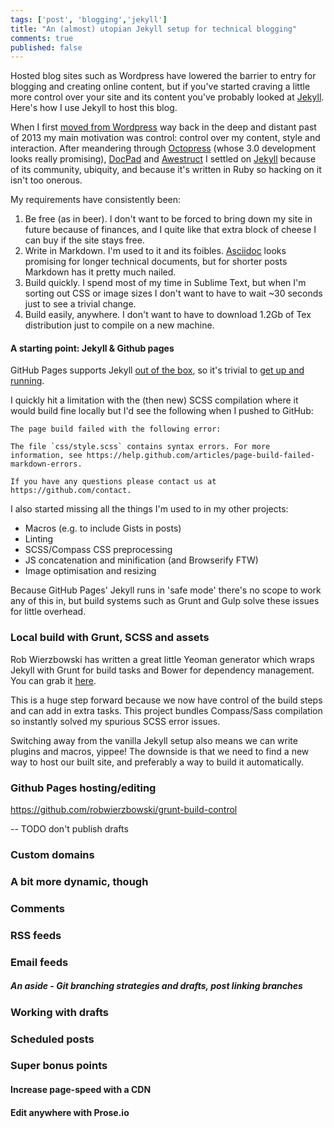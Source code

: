 ```yaml
---
tags: ['post', 'blogging','jekyll']
title: "An (almost) utopian Jekyll setup for technical blogging"
comments: true
published: false
---
```


Hosted blog sites such as Wordpress have lowered the barrier to entry for blogging and creating online content, but if you've started craving a little more control over your site and its content you've probably looked at [Jekyll](http://jekyllrb.com/). Here's how I use Jekyll to host this blog.

<!-- more -->

When I first [moved from Wordpress](https://ryanbrooks.wordpress.com/2013/08/24/ive-moved/) way back in the deep and distant past of 2013 my main motivation was control: control over my content, style and interaction. After meandering through [Octopress](http://octopress.org/) (whose 3.0 development looks really promising), [DocPad](https://docpad.org/) and [Awestruct](http://awestruct.org/) I settled on [Jekyll](http://jekyllrb.com/) because of its community, ubiquity, and because it's written in Ruby so hacking on it isn't too onerous.

My requirements have consistently been: 

1. Be free (as in beer). I don't want to be forced to bring down my site in future because of finances, and I quite like that extra block of cheese I can buy if the site stays free. 
2. Write in Markdown. I'm used to it and its foibles. [Asciidoc](http://asciidoctor.org/) looks promising for longer technical documents, but for shorter posts Markdown has it pretty much nailed. 
3. Build quickly. I spend most of my time in Sublime Text, but when I'm sorting out CSS or image sizes I don't want to have to wait ~30 seconds just to see a trivial change.
4. Build easily, anywhere. I don't want to have to download 1.2Gb of Tex distribution just to compile on a new machine.

#### A starting point: Jekyll & Github pages

GitHub Pages supports Jekyll [out of the box](https://help.github.com/articles/using-jekyll-with-pages/), so it's trivial to [get up and running](http://www.smashingmagazine.com/2014/08/01/build-blog-jekyll-github-pages/).

I quickly hit a limitation with the (then new) SCSS compilation where it would build fine locally but I'd see the following when I pushed to GitHub: 

```
The page build failed with the following error:

The file `css/style.scss` contains syntax errors. For more information, see https://help.github.com/articles/page-build-failed-markdown-errors.
 
If you have any questions please contact us at https://github.com/contact.
```

I also started missing all the things I'm used to in my other projects:

* Macros (e.g. to include Gists in posts)
* Linting
* SCSS/Compass CSS preprocessing
* JS concatenation and minification (and Browserify FTW)
* Image optimisation and resizing

Because GitHub Pages' Jekyll runs in 'safe mode' there's no scope to work any of this in, but build systems such as Grunt and Gulp solve these issues for little overhead.

### Local build with Grunt, SCSS and assets

Rob Wierzbowski has written a great little Yeoman generator which wraps Jekyll with Grunt for build tasks and Bower for dependency management. You can grab it [here](https://github.com/robwierzbowski/generator-jekyllrb).

This is a huge step forward because we now have control of the build steps and can add in extra tasks. This project bundles Compass/Sass compilation so instantly solved my spurious SCSS error issues. 

Switching away from the vanilla Jekyll setup also means we can write plugins and macros, yippee! The downside is that we need to find a new way to host our built site, and preferably a way to build it automatically.

### Github Pages hosting/editing

https://github.com/robwierzbowski/grunt-build-control

-- TODO don't publish drafts
### Custom domains

### A bit more dynamic, though

### Comments

### RSS feeds

### Email feeds




##### An aside - Git branching strategies and drafts, post linking branches


### Working with drafts


### Scheduled posts





### Super bonus points

#### Increase page-speed with a CDN

#### Edit anywhere with Prose.io
